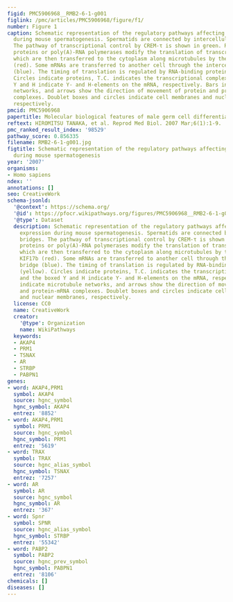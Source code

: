 ```yaml
---
figid: PMC5906968__RMB2-6-1-g001
figlink: /pmc/articles/PMC5906968/figure/f1/
number: Figure 1
caption: Schematic representation of the regulatory pathways affecting gene expression
  during mouse spermatogenesis. Spermatids are connected by intercellular bridges.
  The pathway of transcriptional control by CREM‐τ is shown in green. RNA‐binding
  proteins or poly(A)‐RNA polymerases modify the translation of transcribed mRNAs,
  which are then transferred to the cytoplasm along microtubules by the kinesin KIF17b
  (red). Some mRNAs are transferred to another cell through the intercellular bridge
  (blue). The timing of translation is regulated by RNA‐binding proteins (yellow).
  Circles indicate proteins, T.C. indicates the transcriptional complex, and the boxed
  Y and H indicate Y‐ and H‐elements on the mRNA, respectively. Bars indicate microtubule
  networks, and arrows show the direction of movement of protein and protein‐mRNA
  complexes. Doublet boxes and circles indicate cell membranes and nuclear membranes,
  respectively.
pmcid: PMC5906968
papertitle: Molecular biological features of male germ cell differentiation.
reftext: HIROMITSU TANAKA, et al. Reprod Med Biol. 2007 Mar;6(1):1-9.
pmc_ranked_result_index: '98529'
pathway_score: 0.856335
filename: RMB2-6-1-g001.jpg
figtitle: Schematic representation of the regulatory pathways affecting gene expression
  during mouse spermatogenesis
year: '2007'
organisms:
- Homo sapiens
ndex: ''
annotations: []
seo: CreativeWork
schema-jsonld:
  '@context': https://schema.org/
  '@id': https://pfocr.wikipathways.org/figures/PMC5906968__RMB2-6-1-g001.html
  '@type': Dataset
  description: Schematic representation of the regulatory pathways affecting gene
    expression during mouse spermatogenesis. Spermatids are connected by intercellular
    bridges. The pathway of transcriptional control by CREM‐τ is shown in green. RNA‐binding
    proteins or poly(A)‐RNA polymerases modify the translation of transcribed mRNAs,
    which are then transferred to the cytoplasm along microtubules by the kinesin
    KIF17b (red). Some mRNAs are transferred to another cell through the intercellular
    bridge (blue). The timing of translation is regulated by RNA‐binding proteins
    (yellow). Circles indicate proteins, T.C. indicates the transcriptional complex,
    and the boxed Y and H indicate Y‐ and H‐elements on the mRNA, respectively. Bars
    indicate microtubule networks, and arrows show the direction of movement of protein
    and protein‐mRNA complexes. Doublet boxes and circles indicate cell membranes
    and nuclear membranes, respectively.
  license: CC0
  name: CreativeWork
  creator:
    '@type': Organization
    name: WikiPathways
  keywords:
  - AKAP4
  - PRM1
  - TSNAX
  - AR
  - STRBP
  - PABPN1
genes:
- word: AKAP4,PRM1
  symbol: AKAP4
  source: hgnc_symbol
  hgnc_symbol: AKAP4
  entrez: '8852'
- word: AKAP4,PRM1
  symbol: PRM1
  source: hgnc_symbol
  hgnc_symbol: PRM1
  entrez: '5619'
- word: TRAX
  symbol: TRAX
  source: hgnc_alias_symbol
  hgnc_symbol: TSNAX
  entrez: '7257'
- word: AR
  symbol: AR
  source: hgnc_symbol
  hgnc_symbol: AR
  entrez: '367'
- word: Spnr
  symbol: SPNR
  source: hgnc_alias_symbol
  hgnc_symbol: STRBP
  entrez: '55342'
- word: PABP2
  symbol: PABP2
  source: hgnc_prev_symbol
  hgnc_symbol: PABPN1
  entrez: '8106'
chemicals: []
diseases: []
---
```

